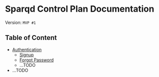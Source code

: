 # Sparqd Control Plan Documentation

Version: `MVP #1`

## Table of Content

- [Authentication](./authentication/README.md)
  - [Signup](./authentication/signup.md)
  - [Forgot Password](./authentication/forgot-password.md)
  - ...TODO
- ...TODO

